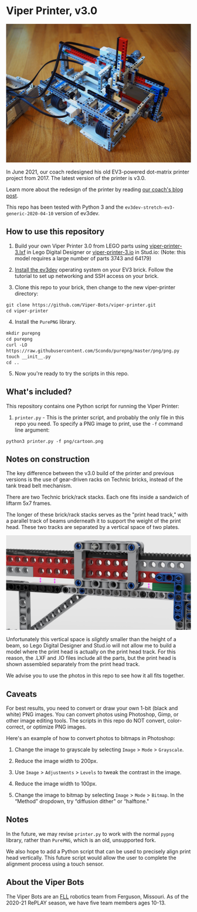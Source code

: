 Viper Printer, v3.0
===================

![Viper printer image](https://github.com/Viper-Bots/viper-printer/blob/main/jpg/printer1-for-repo.jpg)

In June 2021, our coach redesigned his old EV3-powered dot-matrix printer project from 2017. The latest version of the printer is v3.0.

Learn more about the redesign of the printer by reading [our coach's blog post](https://www.joshrenaud.com/family/archives/2021/06/revisiting-my-dot-matrix-ev3-lego-printer.html).

This repo has been tested with Python 3 and the `ev3dev-stretch-ev3-generic-2020-04-10` version of ev3dev.


How to use this repository
--------------------------

1. Build your own Viper Printer 3.0 from LEGO parts using [viper-printer-3.lxf](https://github.com/Viper-Bots/viper-printer/blob/main/models/viper-printer-3.lxf) in Lego Digital Designer or [viper-printer-3.io](https://github.com/Viper-Bots/viper-printer/blob/main/models/viper-printer-3.io) in Stud.io:  (Note: this model requires a large number of parts 3743 and 64179)

2. [Install the ev3dev](https://www.ev3dev.org/docs/getting-started/) operating system on your EV3 brick. Follow the tutorial to set up networking and SSH access on your brick.

3. Clone this repo to your brick, then change to the new viper-printer directory:

```
git clone https://github.com/Viper-Bots/viper-printer.git
cd viper-printer
```

4. Install the `PurePNG` library.

```
mkdir purepng
cd purepng
curl -LO https://raw.githubusercontent.com/Scondo/purepng/master/png/png.py
touch __init__.py
cd ..
```

5. Now you're ready to try the scripts in this repo.


What's included?
----------------

This repository contains one Python script for running the Viper Printer:

1. `printer.py` - This is the printer script, and probably the only file in this repo you need. To specify a PNG image to print, use the `-f` command line argument:

```
python3 printer.py -f png/cartoon.png
```


Notes on construction
---------------------

The key difference between the v3.0 build of the printer and previous versions is the use of gear-driven racks on Technic bricks, instead of the tank tread belt mechanism. 

There are two Technic brick/rack stacks. Each one fits inside a sandwich of liftarm 5x7 frames. 

The longer of these brick/rack stacks serves as the "print head track," with a parallel track of beams underneath it to support the weight of the print head.  These two tracks are separated by a vertical space of two plates.

![Beam spacing illustration](https://github.com/Viper-Bots/viper-printer/blob/main/jpg/beam-spacing-for-repo.jpg)

Unfortunately this vertical space is _slightly_ smaller than the height of a beam, so Lego Digital Designer and Stud.io will not allow me to build a model where the print head is actually on the print head track. For this reason, the .LXF and .IO files include all the parts, but the print head is shown assembled separately from the print head track. 

We advise you to use the photos in this repo to see how it all fits together.



Caveats
-------

For best results, you need to convert or draw your own 1-bit (black and white) PNG images. You can convert photos using Photoshop, Gimp, or other image editing tools. The scripts in this repo do NOT convert, color-correct, or optimize PNG images.

Here's an example of how to convert photos to bitmaps in Photoshop:

1. Change the image to grayscale by selecting `Image` > `Mode` > `Grayscale`.

2. Reduce the image width to 200px.

3. Use `Image` > `Adjustments` > `Levels` to tweak the contrast in the image.

4. Reduce the image width to 100px.

5. Change the image to bitmap by selecting `Image` > `Mode` > `Bitmap`. In the “Method” dropdown, try “diffusion dither" or “halftone."



Notes
-----

In the future, we may revise `printer.py` to work with the normal `pypng` library, rather than `PurePNG`, which is an old, unsupported fork. 

We also hope to add a Python script that can be used to precisely align print head vertically. This future script would allow the user to complete the alignment process using a touch sensor.



About the Viper Bots
--------------------
The Viper Bots are an [FLL](https://firstlegoleague.org) robotics team from Ferguson, Missouri. As of the 2020-21 RePLAY season, we have five team members ages 10-13.
